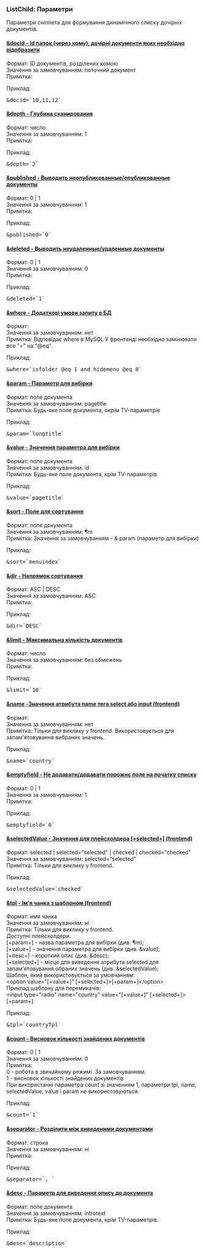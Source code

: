 
<meta http-equiv="Content-Type" content="text/html; charset=utf-8">
<h3>ListChild: Параметри </h3> 
Параметри cніппетa для формування динамічного списку дочірніх документів.
<br>
<div class="panel-group accordion">
<div class="panel panel-default">
<div class="panel-heading">
<h4 class="panel-title"><a id="798"></a><a class="accordion-toggle collapsed" data-toggle="collapse" data-parent="#accordion" href="#collapse798"><span class="text-bold">&docid</span> - id папок (через кому), дочірні документи яких необхідно відобразити</a></h4>
</div>
<div id="collapse798" class="panel-collapse collapse">
<div class="panel-body">
<span class="text-bold">Формат:</span> ID документів, розділених комою<br>
<span class="text-bold">Значення за замовчуванням:</span> поточний документ<br>
<span class="text-bold">Примітка:</span> <br>
<p><span class="text-bold">Приклад:</span></p>
<pre class="brush: html;">&docid=`10,11,12`</pre>
</div>
</div>
</div>

<div class="panel panel-default">
<div class="panel-heading">
<h4 class="panel-title"><a id="799"></a><a class="accordion-toggle collapsed" data-toggle="collapse" data-parent="#accordion" href="#collapse799"><span class="text-bold">&depth</span> - Глубина сканирования</a></h4>
</div>
<div id="collapse799" class="panel-collapse collapse">
<div class="panel-body">
<span class="text-bold">Формат:</span> число<br>
<span class="text-bold">Значення за замовчуванням:</span> 1<br>
<span class="text-bold">Примітка:</span> <br>
<p><span class="text-bold">Приклад:</span></p>
<pre class="brush: html;">&depth=`2`</pre>
</div>
</div>
</div>

<div class="panel panel-default">
<div class="panel-heading">
<h4 class="panel-title"><a id="800"></a><a class="accordion-toggle collapsed" data-toggle="collapse" data-parent="#accordion" href="#collapse800"><span class="text-bold">&published</span> - Выводить неопубликованные/опубликованные документы</a></h4>
</div>
<div id="collapse800" class="panel-collapse collapse">
<div class="panel-body">
<span class="text-bold">Формат:</span> 0 | 1<br>
<span class="text-bold">Значення за замовчуванням:</span> 1<br>
<span class="text-bold">Примітка:</span> <br>
<p><span class="text-bold">Приклад:</span></p>
<pre class="brush: html;">&published=`0`</pre>
</div>
</div>
</div>

<div class="panel panel-default">
<div class="panel-heading">
<h4 class="panel-title"><a id="801"></a><a class="accordion-toggle collapsed" data-toggle="collapse" data-parent="#accordion" href="#collapse801"><span class="text-bold">&deleted</span> - Выводить неудаленные/удаленные документы</a></h4>
</div>
<div id="collapse801" class="panel-collapse collapse">
<div class="panel-body">
<span class="text-bold">Формат:</span> 0 | 1<br>
<span class="text-bold">Значення за замовчуванням:</span> 0<br>
<span class="text-bold">Примітка:</span> <br>
<p><span class="text-bold">Приклад:</span></p>
<pre class="brush: html;">&deleted=`1`</pre>
</div>
</div>
</div>

<div class="panel panel-default">
<div class="panel-heading">
<h4 class="panel-title"><a id="802"></a><a class="accordion-toggle collapsed" data-toggle="collapse" data-parent="#accordion" href="#collapse802"><span class="text-bold">&where</span> - Додаткові умови запиту в БД</a></h4>
</div>
<div id="collapse802" class="panel-collapse collapse">
<div class="panel-body">
<span class="text-bold">Формат:</span> <br>
<span class="text-bold">Значення за замовчуванням:</span> нет<br>
<span class="text-bold">Примітка:</span> Відповідає where в MySQL <span class="alert alert-error">У фронтенді необхідно замінювати все "=" на "@eq".</span><br>
<p><span class="text-bold">Приклад:</span></p>
<pre class="brush: html;">&where=`isfolder @eq 1 and hidemenu @eq 0`</pre>
</div>
</div>
</div>

<div class="panel panel-default">
<div class="panel-heading">
<h4 class="panel-title"><a id="803"></a><a class="accordion-toggle collapsed" data-toggle="collapse" data-parent="#accordion" href="#collapse803"><span class="text-bold">&amp;param</span> - Параметр для вибірки</a></h4>
</div>
<div id="collapse803" class="panel-collapse collapse">
<div class="panel-body">
<span class="text-bold">Формат:</span> поле документа<br>
<span class="text-bold">Значення за замовчуванням:</span> pagetitle<br>
<span class="text-bold">Примітка:</span> Будь-яке поле документа, окрім TV-параметрів<br>
<p><span class="text-bold">Приклад:</span></p>
<pre class="brush: html;">&amp;param=`longtitle`</pre>
</div>
</div>
</div>

<div class="panel panel-default">
<div class="panel-heading">
<h4 class="panel-title"><a id="804"></a><a class="accordion-toggle collapsed" data-toggle="collapse" data-parent="#accordion" href="#collapse804"><span class="text-bold">&value</span> - Значення параметра для вибірки</a></h4>
</div>
<div id="collapse804" class="panel-collapse collapse">
<div class="panel-body">
<span class="text-bold">Формат:</span> поле документа<br>
<span class="text-bold">Значення за замовчуванням:</span> id<br>
<span class="text-bold">Примітка:</span> Будь-яке поле документа, крім TV-параметрів<br>
<p><span class="text-bold">Приклад:</span></p>
<pre class="brush: html;">&value=`pagetitle`</pre>
</div>
</div>
</div>

<div class="panel panel-default">
<div class="panel-heading">
<h4 class="panel-title"><a id="805"></a><a class="accordion-toggle collapsed" data-toggle="collapse" data-parent="#accordion" href="#collapse805"><span class="text-bold">&sort</span> - Поле для сортування</a></h4>
</div>
<div id="collapse805" class="panel-collapse collapse">
<div class="panel-body">
<span class="text-bold">Формат:</span> поле документа<br>
<span class="text-bold">Значення за замовчуванням:</span> &param<br>
<span class="text-bold">Примітка:</span> Значення за замовчуванням - & param (параметр для вибірки)<br>
<p><span class="text-bold">Приклад:</span></p>
<pre class="brush: html;">&sort=`menuindex`</pre>
</div>
</div>
</div>

<div class="panel panel-default">
<div class="panel-heading">
<h4 class="panel-title"><a id="806"></a><a class="accordion-toggle collapsed" data-toggle="collapse" data-parent="#accordion" href="#collapse806"><span class="text-bold">&dir</span> - Напрямок сортування</a></h4>
</div>
<div id="collapse806" class="panel-collapse collapse">
<div class="panel-body">
<span class="text-bold">Формат:</span> ASC | DESC<br>
<span class="text-bold">Значення за замовчуванням:</span> ASC<br>
<span class="text-bold">Примітка:</span> <br>
<p><span class="text-bold">Приклад:</span></p>
<pre class="brush: html;">&dir=`DESC`</pre>
</div>
</div>
</div>

<div class="panel panel-default">
<div class="panel-heading">
<h4 class="panel-title"><a id="807"></a><a class="accordion-toggle collapsed" data-toggle="collapse" data-parent="#accordion" href="#collapse807"><span class="text-bold">&limit</span> - Максимальна кількість документів</a></h4>
</div>
<div id="collapse807" class="panel-collapse collapse">
<div class="panel-body">
<span class="text-bold">Формат:</span> число<br>
<span class="text-bold">Значення за замовчуванням:</span> без обмежень<br>
<span class="text-bold">Примітка:</span> <br>
<p><span class="text-bold">Приклад:</span></p>
<pre class="brush: html;">&limit=`10`</pre>
</div>
</div>
</div>

<div class="panel panel-default">
<div class="panel-heading">
<h4 class="panel-title"><a id="808"></a><a class="accordion-toggle collapsed" data-toggle="collapse" data-parent="#accordion" href="#collapse808"><span class="text-bold">&name</span> -Значення атрибута name тега select або input (frontend)</a></h4>
</div>
<div id="collapse808" class="panel-collapse collapse">
<div class="panel-body">
<span class="text-bold">Формат:</span> <br>
<span class="text-bold">Значення за замовчуванням:</span> нет<br>
<span class="text-bold">Примітка:</span> Тільки для виклику у frontend. Використовується для запам'ятовування вибраних значень.<br>
<p><span class="text-bold">Приклад:</span></p>
<pre class="brush: html;">&name=`country`</pre>
</div>
</div>
</div>

<div class="panel panel-default">
<div class="panel-heading">
<h4 class="panel-title"><a id="810"></a><a class="accordion-toggle collapsed" data-toggle="collapse" data-parent="#accordion" href="#collapse810"><span class="text-bold">&emptyfield</span> - Не додавати/додавати порожнє поле на початку списку</a></h4>
</div>
<div id="collapse810" class="panel-collapse collapse">
<div class="panel-body">
<span class="text-bold">Формат:</span> 0 | 1<br>
<span class="text-bold">Значення за замовчуванням:</span> 1<br>
<span class="text-bold">Примітка:</span> <br>
<p><span class="text-bold">Приклад:</span></p>
<pre class="brush: html;">&emptyfield=`0`</pre>
</div>
</div>
</div>

<div class="panel panel-default">
<div class="panel-heading">
<h4 class="panel-title"><a id="811"></a><a class="accordion-toggle collapsed" data-toggle="collapse" data-parent="#accordion" href="#collapse811"><span class="text-bold">&selectedValue</span> - Значення для плейсхолдера [+selected+] (frontend)</a></h4>
</div>
<div id="collapse811" class="panel-collapse collapse">
<div class="panel-body">
<span class="text-bold">Формат:</span> selected | selected="selected" | checked | checked="checked"<br>
<span class="text-bold">Значення за замовчуванням:</span> selected="selected"<br>
<span class="text-bold">Примітка:</span> Тільки для виклику у frontend.<br>
<p><span class="text-bold">Приклад:</span></p>
<pre class="brush: html;">&selectedValue=`checked`</pre>
</div>
</div>
</div>

<div class="panel panel-default">
<div class="panel-heading">
<h4 class="panel-title"><a id="812"></a><a class="accordion-toggle collapsed" data-toggle="collapse" data-parent="#accordion" href="#collapse812"><span class="text-bold">&tpl</span> - Ім'я чанка з шаблоном (frontend)</a></h4>
</div>
<div id="collapse812" class="panel-collapse collapse">
<div class="panel-body">
<span class="text-bold">Формат:</span> имя чанка<br>
<span class="text-bold">Значення за замовчуванням:</span> ні<br>
<span class="text-bold">Примітка:</span> Тільки для виклику у frontend.
<br>Доступні плейсхолдери: 
<br>[+param+] - назва параметра для вибірки (див. &param);
<br>[+value+] - значення параметра для вибірки (див. &value);
<br>[+desc+] - короткий опис (див. &desc);
<br>[+selected+] - місце для виведення атрибута selected для запам'ятовування обраних значень (див. &selectedValue);
<br>Шаблон, який використовується за умовчанням:
<br>&lt;option value="[+value+]" [+selected+]&gt;[+param+]&lt;/option&gt;
<br>Приклад шаблону для перемикачів:
<br>&lt;input type="radio" name="country" value="[+value+]" [+selected+]&gt; [+param+]<br>
<p><span class="text-bold">Приклад:</span></p>
<pre class="brush: html;">&tpl=`countryTpl`</pre>
</div>
</div>
</div>

<div class="panel panel-default">
<div class="panel-heading">
<h4 class="panel-title"><a id="814"></a><a class="accordion-toggle collapsed" data-toggle="collapse" data-parent="#accordion" href="#collapse814"><span class="text-bold">&count</span> - Висновок кількості знайдених документів</a></h4>
</div>
<div id="collapse814" class="panel-collapse collapse">
<div class="panel-body">
<span class="text-bold">Формат:</span> 0 | 1<br>
<span class="text-bold">Значення за замовчуванням:</span> 0<br>
<span class="text-bold">Примітка:</span> <br>0 - робота в звичайному режимі. За замовчуванням.
<br>1 - висновок кількості знайдених документів
<br>При використанні параметра count зі значенням 1, параметри tpl, name, selectedValue, value і param не використовуються.<br>
<p><span class="text-bold">Приклад:</span></p>
<pre class="brush: html;">&count=`1`</pre>
</div>
</div>
</div>

<div class="panel panel-default">
<div class="panel-heading">
<h4 class="panel-title"><a id="815"></a><a class="accordion-toggle collapsed" data-toggle="collapse" data-parent="#accordion" href="#collapse815"><span class="text-bold">&separator</span> - Розділити між виведеними документами</a></h4>
</div>
<div id="collapse815" class="panel-collapse collapse">
<div class="panel-body">
<span class="text-bold">Формат:</span> строка<br>
<span class="text-bold">Значення за замовчуванням:</span> ні<br>
<span class="text-bold">Примітка:</span> <br>
<p><span class="text-bold">Приклад:</span></p>
<pre class="brush: html;">&separator=`, `</pre>
</div>
</div>
</div>

<div class="panel panel-default">
<div class="panel-heading">
<h4 class="panel-title"><a id="816"></a><a class="accordion-toggle collapsed" data-toggle="collapse" data-parent="#accordion" href="#collapse816"><span class="text-bold">&desc</span> - Параметр для виведення опису до документа</a></h4>
</div>
<div id="collapse816" class="panel-collapse collapse">
<div class="panel-body">
<span class="text-bold">Формат:</span> поле документа<br>
<span class="text-bold">Значення за замовчуванням:</span> introtext<br>
<span class="text-bold">Примітка:</span> Будь-яке поле документа, крім TV-параметрів.<br>
<p><span class="text-bold">Приклад:</span></p>
<pre class="brush: html;">&desc=`description`</pre>
</div>
</div>
</div>
</div>
